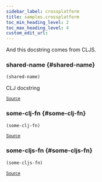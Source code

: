 ```yaml
---
sidebar_label: crossplatform
title: samples.crossplatform
toc_min_heading_level: 2
toc_max_heading_level: 4
custom_edit_url:
---
```


And this docstring comes from CLJS.




### shared\-name {#shared-name}
``` clojure
(shared-name)
```


CLJ docstring
<p><sub><a href="/blob/master/test-projects/samples/src/samples/crossplatform.clj#L6-L8">Source</a></sub></p>

### some\-clj\-fn {#some-clj-fn}
``` clojure
(some-clj-fn)
```

<p><sub><a href="/blob/master/test-projects/samples/src/samples/crossplatform.clj#L4-L4">Source</a></sub></p>

### some\-cljs\-fn {#some-cljs-fn}
``` clojure
(some-cljs-fn)
```

<p><sub><a href="/blob/master/test-projects/samples/src/samples/crossplatform.cljs#L4-L4">Source</a></sub></p>
